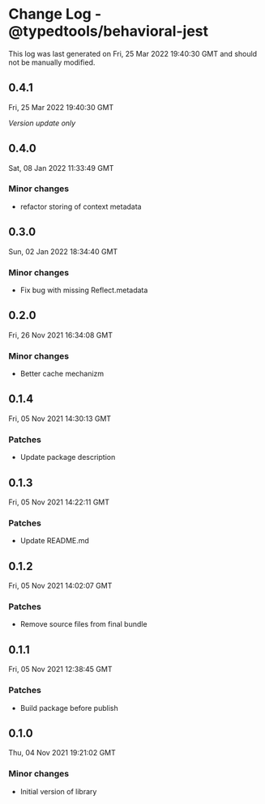 # Change Log - @typedtools/behavioral-jest

This log was last generated on Fri, 25 Mar 2022 19:40:30 GMT and should not be manually modified.

## 0.4.1
Fri, 25 Mar 2022 19:40:30 GMT

_Version update only_

## 0.4.0
Sat, 08 Jan 2022 11:33:49 GMT

### Minor changes

- refactor storing of context metadata

## 0.3.0
Sun, 02 Jan 2022 18:34:40 GMT

### Minor changes

- Fix bug with missing Reflect.metadata

## 0.2.0
Fri, 26 Nov 2021 16:34:08 GMT

### Minor changes

- Better cache mechanizm

## 0.1.4
Fri, 05 Nov 2021 14:30:13 GMT

### Patches

- Update package description

## 0.1.3
Fri, 05 Nov 2021 14:22:11 GMT

### Patches

- Update README.md

## 0.1.2
Fri, 05 Nov 2021 14:02:07 GMT

### Patches

- Remove source files from final bundle

## 0.1.1
Fri, 05 Nov 2021 12:38:45 GMT

### Patches

- Build package before publish

## 0.1.0
Thu, 04 Nov 2021 19:21:02 GMT

### Minor changes

- Initial version of library

